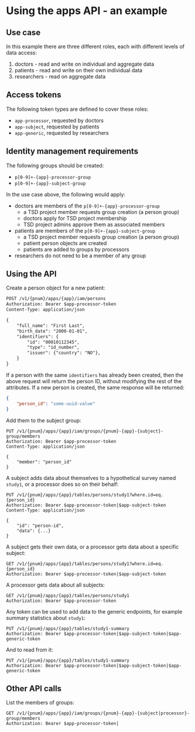 
# Using the apps API - an example

## Use case

In this example there are three different roles, each with different levels of data access:

1. doctors - read and write on individual and aggregate data
2. patients - read and write on their own individual data
3. researchers - read on aggregate data

## Access tokens

The following token types are defined to cover these roles:

* `app-processor`, requested by doctors
* `app-subject`, requested by patients
* `app-generic`, requested by researchers

## Identity management requirements

The following groups should be created:
* `p[0-9]+-{app}-processor-group`
* `p[0-9]+-{app}-subject-group`

In the use case above, the following would apply:

* doctors are members of the `p[0-9]+-{app}-processor-group`
  * a TSD project member requests group creation (a person group)
  * doctors apply for TSD project membership
  * TSD project admins approve them as associated members
* patients are members of the `p[0-9]+-{app}-subject-group`
  * a TSD project member requests group creation (a person group)
  * patient person objects are created
  * patients are added to groups by processors
* researchers do not need to be a member of any group

## Using the API

Create a person object for a new patient:
```txt
POST /v1/{pnum}/apps/{app}/iam/persons
Authorization: Bearer $app-processor-token
Content-Type: application/json

{
    "full_name": "First Last",
    "birth_date": "2000-01-01",
    "identifiers": {
        "id": "00010112345",
        "type": "id_number",
        "issuer": {"country": "NO"},
    }
}
```

If a person with the same `identifiers` has already been created, then the above request will return the person ID, without modifying the rest of the attributes. If a new person is created, the same response will be returned:
```json
{
    "person_id": "some-uuid-value"
}
```

Add them to the subject group:
```
PUT /v1/{pnum}/apps/{app}/iam/groups/{pnum}-{app}-{subject}-group/members
Authorization: Bearer $app-processor-token
Content-Type: application/json

{
    "member": "person_id"
}
```

A subject adds data about themselves to a hypothetical survey named `study1`, or a processor does so on their behalf:
```
PUT /v1/{pnum}/apps/{app}/tables/persons/study1?where.id=eq.{person_id}
Authorization: Bearer $app-processor-token|$app-subject-token
Content-Type: application/json

{
    "id": "person-id",
    "data": {...}
}
```

A subject gets their own data, or a processor gets data about a specific subject:
```
GET /v1/{pnum}/apps/{app}/tables/persons/study1?where.id=eq.{person_id}
Authorization: Bearer $app-processor-token|$app-subject-token
```

A processor gets data about all subjects:
```
GET /v1/{pnum}/apps/{app}/tables/persons/study1
Authorization: Bearer $app-processor-token
```

Any token can be used to add data to the generic endpoints, for example summary statistics about `study1`:
```
PUT /v1/{pnum}/apps/{app}/tables/study1-summary
Authorization: Bearer $app-processor-token|$app-subject-token|$app-generic-token
```

And to read from it:
```
PUT /v1/{pnum}/apps/{app}/tables/study1-summary
Authorization: Bearer $app-processor-token|$app-subject-token|$app-generic-token
```

## Other API calls

List the members of groups:
```
GET /v1/{pnum}/apps/{app}/iam/groups/{pnum}-{app}-{subject|processor}-group/members
Authorization: Bearer $app-processor-token|
```

